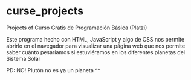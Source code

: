 # curse_projects
Projects of Curso Gratis de Programación Básica (Platzi)

Este programa hecho con HTML, JavaScript y algo de CSS nos permite abrirlo en el navegador para visualizar una página web que nos permite 
saber cuánto pesaríamos si estuviéramos en los diferentes planetas del Sistema Solar

PD: NO! Plutón no es ya un planeta ^^
